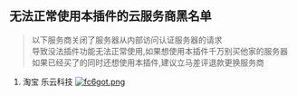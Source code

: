 ## 无法正常使用本插件的云服务商黑名单

> 以下服务商关闭了服务器从内部访问认证服务器的请求  
> 导致没法插件功能无法正常使用,如果想使用本插件千万别买他家的服务器  
> 如果已经买了的同时还想使用本插件,建议立马差评退款更换服务商

1. 淘宝 乐云科技
[![fc6got.png](https://z3.ax1x.com/2021/08/15/fc6got.png)](https://imgtu.com/i/fc6got)